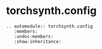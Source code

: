 torchsynth.config
===================

```{eval-rst}
.. automodule:: torchsynth.config
   :members:
   :undoc-members:
   :show-inheritance:
```
